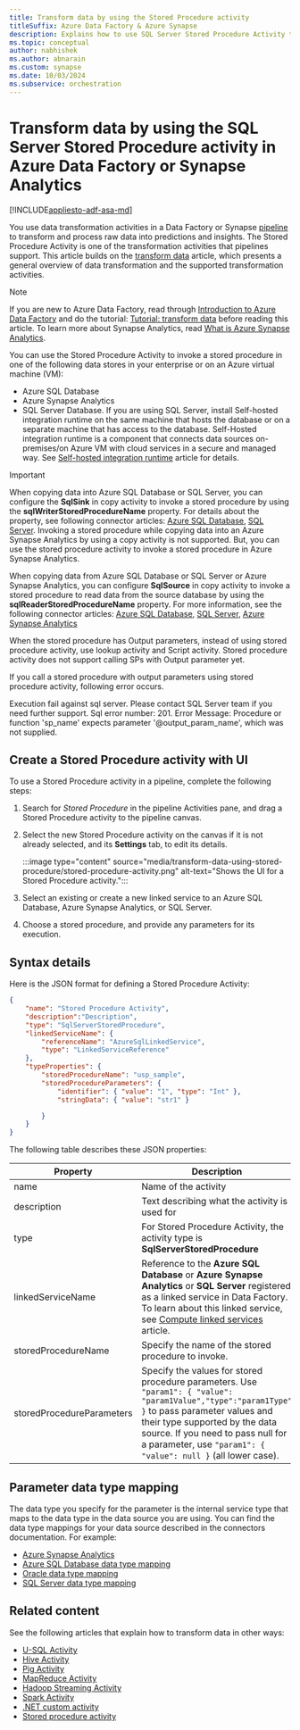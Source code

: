 ```yaml
---
title: Transform data by using the Stored Procedure activity
titleSuffix: Azure Data Factory & Azure Synapse
description: Explains how to use SQL Server Stored Procedure Activity to invoke a stored procedure in an Azure SQL Database/Data Warehouse from an Azure Data Factory or Synapse Analytics pipeline.
ms.topic: conceptual
author: nabhishek
ms.author: abnarain
ms.custom: synapse
ms.date: 10/03/2024
ms.subservice: orchestration
---
```


# Transform data by using the SQL Server Stored Procedure activity in Azure Data Factory or Synapse Analytics

[!INCLUDE[appliesto-adf-asa-md](includes/appliesto-adf-asa-md.md)]

You use data transformation activities in a Data Factory or Synapse [pipeline](concepts-pipelines-activities.md) to transform and process raw data into predictions and insights. The Stored Procedure Activity is one of the transformation activities that pipelines support. This article builds on the [transform data](transform-data.md) article, which presents a general overview of data transformation and the supported transformation activities.

> [!NOTE]
> If you are new to Azure Data Factory, read through [Introduction to Azure Data Factory](introduction.md) and do the tutorial: [Tutorial: transform data](tutorial-transform-data-spark-powershell.md) before reading this article.  To learn more about Synapse Analytics, read [What is Azure Synapse Analytics](../synapse-analytics/overview-what-is.md).

You can use the Stored Procedure Activity to invoke a stored procedure in one of the following data stores in your enterprise or on an Azure virtual machine (VM): 

- Azure SQL Database
- Azure Synapse Analytics
- SQL Server Database.  If you are using SQL Server, install Self-hosted integration runtime on the same machine that hosts the database or on a separate machine that has access to the database. Self-Hosted integration runtime is a component that connects data sources on-premises/on Azure VM with cloud services in a secure and managed way. See [Self-hosted integration runtime](create-self-hosted-integration-runtime.md) article for details.

> [!IMPORTANT]
> When copying data into Azure SQL Database or SQL Server, you can configure the **SqlSink** in copy activity to invoke a stored procedure by using the **sqlWriterStoredProcedureName** property. For details about the property, see following connector articles: [Azure SQL Database](connector-azure-sql-database.md), [SQL Server](connector-sql-server.md). Invoking a stored procedure while copying data into an Azure Synapse Analytics by using a copy activity is not supported. But, you can use the stored procedure activity to invoke a stored procedure in Azure Synapse Analytics. 
>
> When copying data from Azure SQL Database or SQL Server or Azure Synapse Analytics, you can configure **SqlSource** in copy activity to invoke a stored procedure to read data from the source database by using the **sqlReaderStoredProcedureName** property. For more information, see the following connector articles: [Azure SQL Database](connector-azure-sql-database.md), [SQL Server](connector-sql-server.md), [Azure Synapse Analytics](connector-azure-sql-data-warehouse.md)          

When the stored procedure has Output parameters, instead of using stored procedure activity, use lookup activity and Script activity. Stored procedure activity does not support calling SPs with Output parameter yet.  

If you call a stored procedure with output parameters using stored procedure activity, following error occurs.

Execution fail against sql server. Please contact SQL Server team if you need further support. Sql error number: 201. Error Message: Procedure or function 'sp_name' expects parameter '@output_param_name', which was not supplied.

 ## Create a Stored Procedure activity with UI

To use a Stored Procedure activity in a pipeline, complete the following steps:

1. Search for _Stored Procedure_ in the pipeline Activities pane, and drag a Stored Procedure activity to the pipeline canvas.
1. Select the new Stored Procedure activity on the canvas if it is not already selected, and its  **Settings** tab, to edit its details.

   :::image type="content" source="media/transform-data-using-stored-procedure/stored-procedure-activity.png" alt-text="Shows the UI for a Stored Procedure activity.":::

1. Select an existing or create a new linked service to an Azure SQL Database, Azure Synapse Analytics, or SQL Server.
1. Choose a stored procedure, and provide any parameters for its execution.

## Syntax details
Here is the JSON format for defining a Stored Procedure Activity:

```json
{
    "name": "Stored Procedure Activity",
    "description":"Description",
    "type": "SqlServerStoredProcedure",
    "linkedServiceName": {
        "referenceName": "AzureSqlLinkedService",
        "type": "LinkedServiceReference"
    },
    "typeProperties": {
        "storedProcedureName": "usp_sample",
        "storedProcedureParameters": {
            "identifier": { "value": "1", "type": "Int" },
            "stringData": { "value": "str1" }

        }
    }
}
```

The following table describes these JSON properties:

| Property                  | Description                              | Required |
| ------------------------- | ---------------------------------------- | -------- |
| name                      | Name of the activity                     | Yes      |
| description               | Text describing what the activity is used for | No       |
| type                      | For Stored Procedure Activity, the activity type is **SqlServerStoredProcedure** | Yes      |
| linkedServiceName         | Reference to the **Azure SQL Database** or **Azure Synapse Analytics** or **SQL Server** registered as a linked service in Data Factory. To learn about this linked service, see [Compute linked services](compute-linked-services.md) article. | Yes      |
| storedProcedureName       | Specify the name of the stored procedure to invoke. | Yes      |
| storedProcedureParameters | Specify the values for stored procedure parameters. Use `"param1": { "value": "param1Value","type":"param1Type" }` to pass parameter values and their type supported by the data source. If you need to pass null for a parameter, use `"param1": { "value": null }` (all lower case). | No       |

## Parameter data type mapping
The data type you specify for the parameter is the internal service type that maps to the data type in the data source you are using. You can find the data type mappings for your data source described in the connectors documentation. For example:

- [Azure Synapse Analytics](connector-azure-sql-data-warehouse.md#data-type-mapping-for-azure-synapse-analytics)
- [Azure SQL Database data type mapping](connector-azure-sql-database.md#data-type-mapping-for-azure-sql-database)
- [Oracle  data type mapping](connector-oracle.md#data-type-mapping-for-oracle)
- [SQL Server data type mapping](connector-sql-server.md#data-type-mapping-for-sql-server)

## Related content
See the following articles that explain how to transform data in other ways: 

* [U-SQL Activity](transform-data-using-data-lake-analytics.md)
* [Hive Activity](transform-data-using-hadoop-hive.md)
* [Pig Activity](transform-data-using-hadoop-pig.md)
* [MapReduce Activity](transform-data-using-hadoop-map-reduce.md)
* [Hadoop Streaming Activity](transform-data-using-hadoop-streaming.md)
* [Spark Activity](transform-data-using-spark.md)
* [.NET custom activity](transform-data-using-dotnet-custom-activity.md)
* [Stored procedure activity](transform-data-using-stored-procedure.md)
